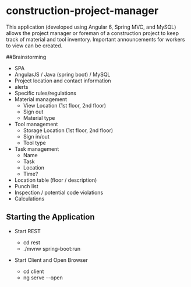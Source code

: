 # construction-project-manager
This application (developed using Angular 6, Spring MVC, and MySQL) allows the project manager or foreman of a construction project to keep track of material and tool inventory.  Important announcements for workers to view can be created.  

##Brainstorming
* SPA
* AngularJS / Java (spring boot) / MySQL
* Project location and contact information
* alerts
* Specific rules/regulations
* Material management
  * View Location (1st floor, 2nd floor)
  * Sign out
  * Material type
* Tool management
  * Storage Location (1st floor, 2nd floor)
  * Sign in/out
  * Tool type
* Task management
  * Name
  * Task
  * Location
  * Time?
* Location table (floor / description)
* Punch list
* Inspection / potential code violations
* Calculations

## Starting the Application
* Start REST
  * cd rest
  * ./mvnw spring-boot:run
  
* Start Client and Open Browser
  * cd client
  * ng serve --open
